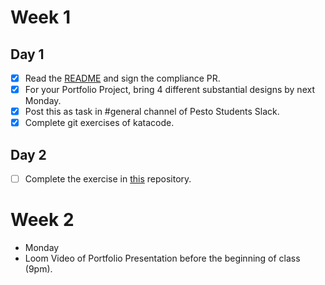 # Week 1 
## Day 1
- [x] Read the [README](readme.md) and sign the compliance PR.
- [x] For your Portfolio Project, bring 4 different substantial designs by next Monday.
- [x] Post this as task in #general channel of Pesto Students Slack.
- [x] Complete git exercises of katacode. 
## Day 2
- [ ] Complete the exercise in [this](https://github.com/pesto-students/exercise-day-2-segment-1) repository.

# Week 2
- Monday 
- Loom Video of Portfolio Presentation before the beginning of class (9pm).
